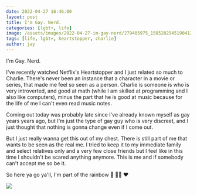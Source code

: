 ```yaml
---
date: 2022-04-27 16:46:00
layout: post
title: I'm Gay. Nerd.
categories: [lgbt+, life]
image: /assets/images/2022-04-27-im-gay-nerd/279405975_1585282945190412_906502809197478862_n.jpg
tags: [life, lgbt+, heartstopper, charlie]
author: jay
---
```


I'm Gay. Nerd.

I've recently watched Netflix's Heartstopper and I just related so much to Charlie. There's never been an instance that a character in a movie or series, that made me feel so seen as a person.
Charlie is someone is who is very introverted, and good at math (while I am skilled at programming and I also like computers), minus the part that he is good at music because for the life of me I can't even read music notes.

Coming out today was probably late since I've already known myself as gay years years ago, but I'm just the type of gay guy who is very discreet, and I just thought that nothing is gonna change even if I come out.

But I just really wanna get this out of my chest. There is still part of me that wants to be seen as the real me. I tried to keep it to my immediate family and select relatives only and a very few close friends but I feel like in this time I shouldn't be scared anything anymore. This is me and if somebody can't accept me so be it.

So here ya go ya'll, I'm part of the rainbow 🙂 🏳️‍🌈 ❤️

![](../assets/img/2022-04-27-im-gay-nerd/279397337_1585283891856984_6085453319711835818_n.jpg)